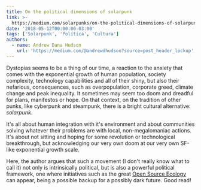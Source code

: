 ```yaml
---
title: On the political dimensions of solarpunk
link: >-
  https://medium.com/solarpunks/on-the-political-dimensions-of-solarpunk-c5a7b4bf8df4
date: '2018-05-12T00:00:00-03:00'
tags: ['Solarpunk', 'Política', 'Cultura']
authors:
  - name: Andrew Dana Hudson
    url: 'https://medium.com/@andrewdhudson?source=post_header_lockup'
---
```


Dystopias seems to be a thing of our time, a reaction to the anxiety that comes with the exponential growth of human population, society complexity, technology capabilities and all of their shiny, but also their nefarious, consequences, such as overpopulation, corporate greed, climate change and peak inequality. It sometimes may seem too doom and dreadful for plans, manifestos or hope. On that context, on the tradition of other punks, like cyberpunk and steampunk, there is a bright cultural alternative: _solarpunk_.

It's all about human integration with it's environment and about communities solving whatever their problems are with local, non-megalomaniac actions. It's about not sitting and hoping for some revolution or technological breakthrough, but acknowledging our very own doom at our very own SF-like exponential growth scale.

Here, the author argues that such a movement (I don't really know what to call it) not only is intrinsically political, but is also a powerful political framework, one where initiatives such as the great [Open Source Ecology](http://opensourceecology.org/) can appear, being a possible backup for a possibly dark future. Good read!
